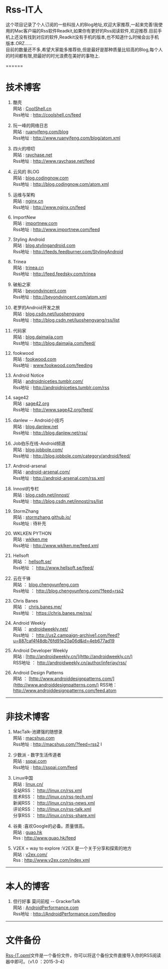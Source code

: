 # Rss-IT人 #

这个项目记录了个人订阅的一些科技人的Blog地址,欢迎大家推荐,一起来完善!我使用的Mac客户端的Rss软件Readkit,如果你有更好的Rss阅读软件,欢迎推荐.目前手机上还没有找到对应的软件,Readkit没有手机的版本,也不知道什么时候会出手机版本.ORZ......  
目前的数量还不多,希望大家能多推荐些,但是最好是那种质量比较高的Blog,每个人的时间都有限,把最好的时光浪费在美好的事物上.


======

# 技术博客 #
1. 酷壳  
网站 : [CoolShell.cn](http://CoolShell.cn)  
Rss地址 : http://coolshell.cn/feed

1. 阮一峰的网络日志  
网站 : [ruanyifeng.com/blog](http://www.ruanyifeng.com/blog/)  
Rss地址 : http://www.ruanyifeng.com/blog/atom.xml

1. 四火的唠叨  
网站 :   [raychase.net](http://www.raychase.net)  
Rss地址 : http://www.raychase.net/feed 

1. 云风的 BLOG  
网站 : [blog.codingnow.com](http://blog.codingnow.com)    
Rss地址 : http://blog.codingnow.com/atom.xml

1. 运维与架构  
网站 : [nginx.cn](http://www.nginx.cn)  
Rss地址 : http://www.nginx.cn/feed

1. ImportNew  
网站 : [importnew.com](http://www.importnew.com)   
Rss地址 : http://www.importnew.com/feed

1. Styling Android  
网站 : [blog.stylingandroid.com](http://blog.stylingandroid.com)  
Rss地址 : http://feeds.feedburner.com/StylingAndroid

1. Trinea  
网站 : [trinea.cn](http://www.trinea.cn)  
Rss地址 : http://feed.feedsky.com/trinea

1. 破船之家  
网站 : [beyondvincent.com](http://www.beyondvincent.com)  
Rss地址 : http://beyondvincent.com/atom.xml

1. 老罗的Android开发之旅  
网站 : [blog.csdn.net/luoshengyang](http://blog.csdn.net/luoshengyang)  
Rss地址 : http://blog.csdn.net/luoshengyang/rss/list

1. 代码家  
网站 : [blog.daimajia.com](http://blog.daimajia.com/)  
Rss地址 : http://blog.daimajia.com/feed/

1. fookwood  
网站 : [fookwood.com](http://www.fookwood.com)  
Rss地址 : www.fookwood.com/feeding

1. Android Notice  
网站 : [androidniceties.tumblr.com/](http://androidniceties.tumblr.com/)   
Rss地址 : http://androidniceties.tumblr.com/rss 
 
1. sage42  
网站 : [sage42.org](http://www.sage42.org/)  
Rss地址 : http://www.sage42.org/feed/

1. danlew -- Android小技巧  
网站 : [blog.danlew.net](http://blog.danlew.net)  
Rss地址 : http://blog.danlew.net/rss/

1. Job伯乐在线-Android频道  
网站 : [blog.jobbole.com/](http://blog.jobbole.com/)  
Rss地址 : http://blog.jobbole.com/category/android/feed/

1. Android-arsenal  
网站 : [android-arsenal.com/](http://android-arsenal.com)  
Rss地址 : http://android-arsenal.com/rss.xml

1. Innost的专栏  
网站 : [blog.csdn.net/innost/](http://blog.csdn.net/innost)   
Rss地址 : http://blog.csdn.net/innost/rss/list

1. StormZhang  
网站 : [stormzhang.github.io/](http://stormzhang.github.io/)   
Rss地址 : 待补充

1. WKLKEN PYTHON  
网站 : [wklken.me](http://www.wklken.me)   
Rss地址 : http://www.wklken.me/feed.xml

1. Hellsoft  
网站 ： [hellsoft.se/](http://www.hellsoft.se/)  
Rss地址 ： http://www.hellsoft.se/feed/

1. 云在千锋  
网站 ： [blog.chengyunfeng.com](http://blog.chengyunfeng.com/)  
Rss地址 ： http://blog.chengyunfeng.com/?feed=rss2

1. Chris Banes   
网站 ： [chris.banes.me/](https://chris.banes.me)  
Rss地址 ： https://chris.banes.me/rss/

1. Android Weekly  
网站 ： [androidweekly.net/](http://androidweekly.net/)  
Rss地址 ： http://us2.campaign-archive1.com/feed?u=887caf4f48db76fd91e20a06d&id=4eb677ad19

1. Android Developer Weekly  
网站 :  [http://androidweekly.cn/](http://androidweekly.cn/)  
RSS地址 ： http://androidweekly.cn/author/inferjay/rss/

1. Android Design Patterns  
网站 ： [http://www.androiddesignpatterns.com/](http://www.androiddesignpatterns.com/)
RSS地： http://www.androiddesignpatterns.com/feed.atom

***

# 非技术博客 #
1. MacTalk-池建强的随想录  
网站 : [macshuo.com](http://www.macshuo.com)  
Rss地址 : http://macshuo.com/?feed=rss2
I
1. 少数派 - 数字生活传道者  
网站 : [sspai.com](http://www.sspai.com)  
Rss地址 : http://sspai.com/feed

1. Linux中国  
网站 : [linux.cn/](http://linux.cn/)   
全站RSS ： http://linux.cn/rss.xml  
技术RSS ： http://linux.cn/rss-tech.xml  
新闻RSS ： http://linux.cn/rss-news.xml  
评论RSS ： http://linux.cn/rss-talk.xml  
分享RSS ： http://linux.cn/rss-share.xml  

1.  谷奥 :喜欢Google的必备。质量很高。  
网站 : [guao.hk](http://www.guao.hk)  
Rss : http://www.guao.hk/feed

1.  V2EX = way to explore :V2EX 是一个关于分享和探索的地方    
网站 : [v2ex.com/](http://www.v2ex.com/)  
Rss : http://www.v2ex.com/index.xml

***

# 本人的博客
1. 但行好事 莫问前程 -- GrackerTalk  
网站 : [AndroidPerformance.com](http://www.AndroidPerformance.com)  
Rss地址 : http://AndroidPerformance.com/feeding

***

# 文件备份
[Rss-IT.opml](Rss-IT.opml)文件是一个备份文件，你可以将这个备份文件直接导入你的RSS阅读器中即可。（v1.0 ：2015-3-4）
